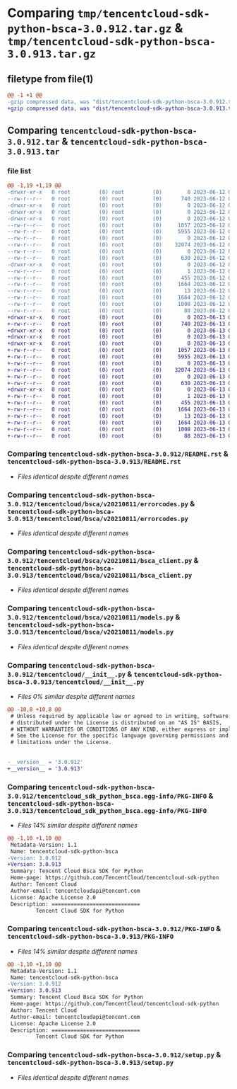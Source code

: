 # Comparing `tmp/tencentcloud-sdk-python-bsca-3.0.912.tar.gz` & `tmp/tencentcloud-sdk-python-bsca-3.0.913.tar.gz`

## filetype from file(1)

```diff
@@ -1 +1 @@
-gzip compressed data, was "dist/tencentcloud-sdk-python-bsca-3.0.912.tar", last modified: Mon Jun 12 02:57:49 2023, max compression
+gzip compressed data, was "dist/tencentcloud-sdk-python-bsca-3.0.913.tar", last modified: Tue Jun 13 02:05:26 2023, max compression
```

## Comparing `tencentcloud-sdk-python-bsca-3.0.912.tar` & `tencentcloud-sdk-python-bsca-3.0.913.tar`

### file list

```diff
@@ -1,19 +1,19 @@
-drwxr-xr-x   0 root         (0) root         (0)        0 2023-06-12 02:57:49.000000 tencentcloud-sdk-python-bsca-3.0.912/
--rw-r--r--   0 root         (0) root         (0)      740 2023-06-12 02:57:49.000000 tencentcloud-sdk-python-bsca-3.0.912/README.rst
-drwxr-xr-x   0 root         (0) root         (0)        0 2023-06-12 02:57:49.000000 tencentcloud-sdk-python-bsca-3.0.912/tencentcloud/
-drwxr-xr-x   0 root         (0) root         (0)        0 2023-06-12 02:57:49.000000 tencentcloud-sdk-python-bsca-3.0.912/tencentcloud/bsca/
-drwxr-xr-x   0 root         (0) root         (0)        0 2023-06-12 02:57:49.000000 tencentcloud-sdk-python-bsca-3.0.912/tencentcloud/bsca/v20210811/
--rw-r--r--   0 root         (0) root         (0)     1057 2023-06-12 02:57:49.000000 tencentcloud-sdk-python-bsca-3.0.912/tencentcloud/bsca/v20210811/errorcodes.py
--rw-r--r--   0 root         (0) root         (0)     5955 2023-06-12 02:57:49.000000 tencentcloud-sdk-python-bsca-3.0.912/tencentcloud/bsca/v20210811/bsca_client.py
--rw-r--r--   0 root         (0) root         (0)        0 2023-06-12 02:57:49.000000 tencentcloud-sdk-python-bsca-3.0.912/tencentcloud/bsca/v20210811/__init__.py
--rw-r--r--   0 root         (0) root         (0)    32074 2023-06-12 02:57:49.000000 tencentcloud-sdk-python-bsca-3.0.912/tencentcloud/bsca/v20210811/models.py
--rw-r--r--   0 root         (0) root         (0)        0 2023-06-12 02:57:49.000000 tencentcloud-sdk-python-bsca-3.0.912/tencentcloud/bsca/__init__.py
--rw-r--r--   0 root         (0) root         (0)      630 2023-06-12 02:57:49.000000 tencentcloud-sdk-python-bsca-3.0.912/tencentcloud/__init__.py
-drwxr-xr-x   0 root         (0) root         (0)        0 2023-06-12 02:57:49.000000 tencentcloud-sdk-python-bsca-3.0.912/tencentcloud_sdk_python_bsca.egg-info/
--rw-r--r--   0 root         (0) root         (0)        1 2023-06-12 02:57:49.000000 tencentcloud-sdk-python-bsca-3.0.912/tencentcloud_sdk_python_bsca.egg-info/dependency_links.txt
--rw-r--r--   0 root         (0) root         (0)      455 2023-06-12 02:57:49.000000 tencentcloud-sdk-python-bsca-3.0.912/tencentcloud_sdk_python_bsca.egg-info/SOURCES.txt
--rw-r--r--   0 root         (0) root         (0)     1664 2023-06-12 02:57:49.000000 tencentcloud-sdk-python-bsca-3.0.912/tencentcloud_sdk_python_bsca.egg-info/PKG-INFO
--rw-r--r--   0 root         (0) root         (0)       13 2023-06-12 02:57:49.000000 tencentcloud-sdk-python-bsca-3.0.912/tencentcloud_sdk_python_bsca.egg-info/top_level.txt
--rw-r--r--   0 root         (0) root         (0)     1664 2023-06-12 02:57:49.000000 tencentcloud-sdk-python-bsca-3.0.912/PKG-INFO
--rw-r--r--   0 root         (0) root         (0)     1008 2023-06-12 02:57:49.000000 tencentcloud-sdk-python-bsca-3.0.912/setup.py
--rw-r--r--   0 root         (0) root         (0)       88 2023-06-12 02:57:49.000000 tencentcloud-sdk-python-bsca-3.0.912/setup.cfg
+drwxr-xr-x   0 root         (0) root         (0)        0 2023-06-13 02:05:26.000000 tencentcloud-sdk-python-bsca-3.0.913/
+-rw-r--r--   0 root         (0) root         (0)      740 2023-06-13 02:05:26.000000 tencentcloud-sdk-python-bsca-3.0.913/README.rst
+drwxr-xr-x   0 root         (0) root         (0)        0 2023-06-13 02:05:26.000000 tencentcloud-sdk-python-bsca-3.0.913/tencentcloud/
+drwxr-xr-x   0 root         (0) root         (0)        0 2023-06-13 02:05:26.000000 tencentcloud-sdk-python-bsca-3.0.913/tencentcloud/bsca/
+drwxr-xr-x   0 root         (0) root         (0)        0 2023-06-13 02:05:26.000000 tencentcloud-sdk-python-bsca-3.0.913/tencentcloud/bsca/v20210811/
+-rw-r--r--   0 root         (0) root         (0)     1057 2023-06-13 02:05:26.000000 tencentcloud-sdk-python-bsca-3.0.913/tencentcloud/bsca/v20210811/errorcodes.py
+-rw-r--r--   0 root         (0) root         (0)     5955 2023-06-13 02:05:26.000000 tencentcloud-sdk-python-bsca-3.0.913/tencentcloud/bsca/v20210811/bsca_client.py
+-rw-r--r--   0 root         (0) root         (0)        0 2023-06-13 02:05:26.000000 tencentcloud-sdk-python-bsca-3.0.913/tencentcloud/bsca/v20210811/__init__.py
+-rw-r--r--   0 root         (0) root         (0)    32074 2023-06-13 02:05:26.000000 tencentcloud-sdk-python-bsca-3.0.913/tencentcloud/bsca/v20210811/models.py
+-rw-r--r--   0 root         (0) root         (0)        0 2023-06-13 02:05:26.000000 tencentcloud-sdk-python-bsca-3.0.913/tencentcloud/bsca/__init__.py
+-rw-r--r--   0 root         (0) root         (0)      630 2023-06-13 02:05:26.000000 tencentcloud-sdk-python-bsca-3.0.913/tencentcloud/__init__.py
+drwxr-xr-x   0 root         (0) root         (0)        0 2023-06-13 02:05:26.000000 tencentcloud-sdk-python-bsca-3.0.913/tencentcloud_sdk_python_bsca.egg-info/
+-rw-r--r--   0 root         (0) root         (0)        1 2023-06-13 02:05:26.000000 tencentcloud-sdk-python-bsca-3.0.913/tencentcloud_sdk_python_bsca.egg-info/dependency_links.txt
+-rw-r--r--   0 root         (0) root         (0)      455 2023-06-13 02:05:26.000000 tencentcloud-sdk-python-bsca-3.0.913/tencentcloud_sdk_python_bsca.egg-info/SOURCES.txt
+-rw-r--r--   0 root         (0) root         (0)     1664 2023-06-13 02:05:26.000000 tencentcloud-sdk-python-bsca-3.0.913/tencentcloud_sdk_python_bsca.egg-info/PKG-INFO
+-rw-r--r--   0 root         (0) root         (0)       13 2023-06-13 02:05:26.000000 tencentcloud-sdk-python-bsca-3.0.913/tencentcloud_sdk_python_bsca.egg-info/top_level.txt
+-rw-r--r--   0 root         (0) root         (0)     1664 2023-06-13 02:05:26.000000 tencentcloud-sdk-python-bsca-3.0.913/PKG-INFO
+-rw-r--r--   0 root         (0) root         (0)     1008 2023-06-13 02:05:26.000000 tencentcloud-sdk-python-bsca-3.0.913/setup.py
+-rw-r--r--   0 root         (0) root         (0)       88 2023-06-13 02:05:26.000000 tencentcloud-sdk-python-bsca-3.0.913/setup.cfg
```

### Comparing `tencentcloud-sdk-python-bsca-3.0.912/README.rst` & `tencentcloud-sdk-python-bsca-3.0.913/README.rst`

 * *Files identical despite different names*

### Comparing `tencentcloud-sdk-python-bsca-3.0.912/tencentcloud/bsca/v20210811/errorcodes.py` & `tencentcloud-sdk-python-bsca-3.0.913/tencentcloud/bsca/v20210811/errorcodes.py`

 * *Files identical despite different names*

### Comparing `tencentcloud-sdk-python-bsca-3.0.912/tencentcloud/bsca/v20210811/bsca_client.py` & `tencentcloud-sdk-python-bsca-3.0.913/tencentcloud/bsca/v20210811/bsca_client.py`

 * *Files identical despite different names*

### Comparing `tencentcloud-sdk-python-bsca-3.0.912/tencentcloud/bsca/v20210811/models.py` & `tencentcloud-sdk-python-bsca-3.0.913/tencentcloud/bsca/v20210811/models.py`

 * *Files identical despite different names*

### Comparing `tencentcloud-sdk-python-bsca-3.0.912/tencentcloud/__init__.py` & `tencentcloud-sdk-python-bsca-3.0.913/tencentcloud/__init__.py`

 * *Files 0% similar despite different names*

```diff
@@ -10,8 +10,8 @@
 # Unless required by applicable law or agreed to in writing, software
 # distributed under the License is distributed on an "AS IS" BASIS,
 # WITHOUT WARRANTIES OR CONDITIONS OF ANY KIND, either express or implied.
 # See the License for the specific language governing permissions and
 # limitations under the License.
 
 
-__version__ = '3.0.912'
+__version__ = '3.0.913'
```

### Comparing `tencentcloud-sdk-python-bsca-3.0.912/tencentcloud_sdk_python_bsca.egg-info/PKG-INFO` & `tencentcloud-sdk-python-bsca-3.0.913/tencentcloud_sdk_python_bsca.egg-info/PKG-INFO`

 * *Files 14% similar despite different names*

```diff
@@ -1,10 +1,10 @@
 Metadata-Version: 1.1
 Name: tencentcloud-sdk-python-bsca
-Version: 3.0.912
+Version: 3.0.913
 Summary: Tencent Cloud Bsca SDK for Python
 Home-page: https://github.com/TencentCloud/tencentcloud-sdk-python
 Author: Tencent Cloud
 Author-email: tencentcloudapi@tencent.com
 License: Apache License 2.0
 Description: ============================
         Tencent Cloud SDK for Python
```

### Comparing `tencentcloud-sdk-python-bsca-3.0.912/PKG-INFO` & `tencentcloud-sdk-python-bsca-3.0.913/PKG-INFO`

 * *Files 14% similar despite different names*

```diff
@@ -1,10 +1,10 @@
 Metadata-Version: 1.1
 Name: tencentcloud-sdk-python-bsca
-Version: 3.0.912
+Version: 3.0.913
 Summary: Tencent Cloud Bsca SDK for Python
 Home-page: https://github.com/TencentCloud/tencentcloud-sdk-python
 Author: Tencent Cloud
 Author-email: tencentcloudapi@tencent.com
 License: Apache License 2.0
 Description: ============================
         Tencent Cloud SDK for Python
```

### Comparing `tencentcloud-sdk-python-bsca-3.0.912/setup.py` & `tencentcloud-sdk-python-bsca-3.0.913/setup.py`

 * *Files identical despite different names*

